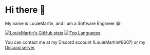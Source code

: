 # Hi there 👋

My name is LouieMartin, and I am a Software Engineer 😀!

[![LouieMartin's GitHub stats](https://github-readme-stats.vercel.app/api?username=LouieMartin&theme=dracula)](https://github.com/anuraghazra/github-readme-stats)
[![Top Languages](https://github-readme-stats.vercel.app/api/top-langs/?username=LouieMartin&theme=dracula)](https://github.com/anuraghazra/github-readme-stats)

You can contact me at my Discord account (LouieMartin#6607) or my [Discord server](https://discord.gg/nF8fcXExzT)

<!--
**LouieMartin/LouieMartin** is a ✨ _special_ ✨ repository because its `README.md` (this file) appears on your GitHub profile.

Here are some ideas to get you started:

- 🔭 I’m currently working on ...
- 🌱 I’m currently learning ...
- 👯 I’m looking to collaborate on ...
- 🤔 I’m looking for help with ...
- 💬 Ask me about ...
- 📫 How to reach me: ...
- 😄 Pronouns: ...
- ⚡ Fun fact: ...
-->
